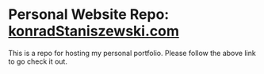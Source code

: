 # Personal Website Repo: [konradStaniszewski.com](https://konradstaniszewski.com)
This is a repo for hosting my personal portfolio. Please follow the above link to go check it out.
